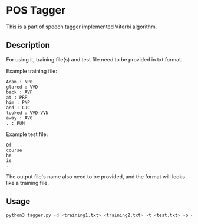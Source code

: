 # POS Tagger
This is a part of speech tagger implemented Viterbi algorithm.  

## Description
For using it, training file(s) and test file need to be provided in txt format.

Example training file:
```
Adam : NP0
glared : VVD
back : AVP
at : PRP
him : PNP
and : CJC
looked : VVD-VVN
away : AV0
. : PUN
```

Example test file:
```
Of
course
he
is
.
```

The output file's name also need to be provided, and the format will looks like a training file.

## Usage
```bash
python3 tagger.py -d <training1.txt> <training2.txt> -t <test.txt> -o <output.txt>
```
